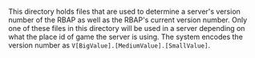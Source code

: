 This directory holds files that are used to determine a server's version number of the RBAP as well as the RBAP's current version number. Only one of these files in this directory will be used in a server depending on what the place id of game the server is using. The system encodes the version number as `V[BigValue].[MediumValue].[SmallValue]`.
